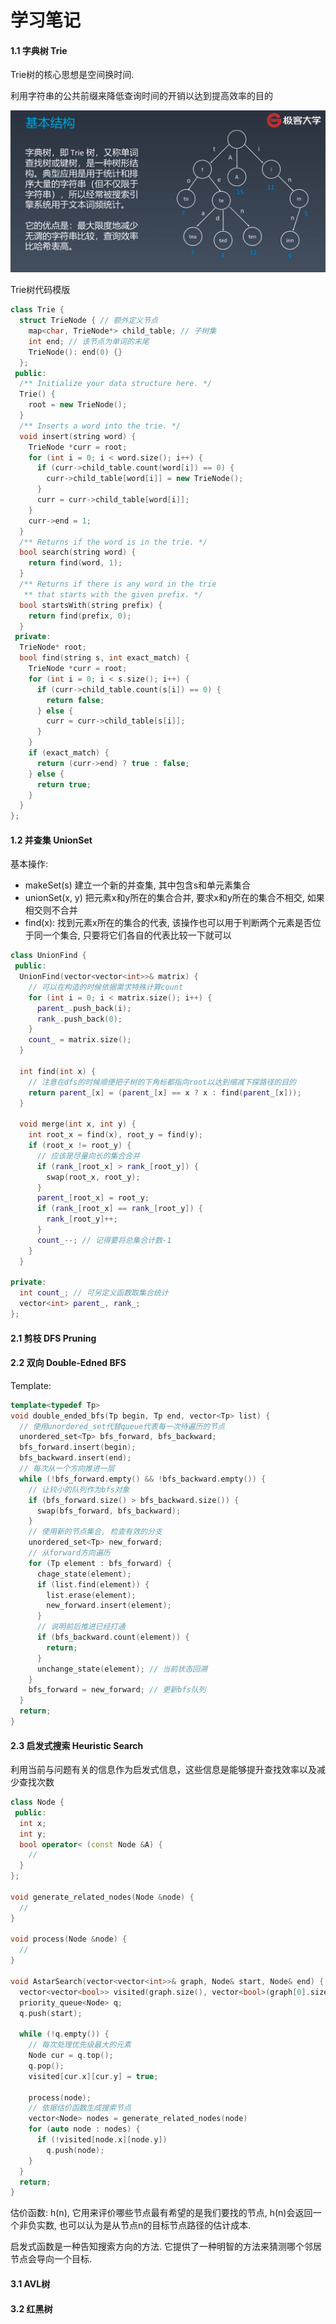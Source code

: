 # 学习笔记 #

#### 1.1 字典树 Trie ####

Trie树的核心思想是空间换时间.

利用字符串的公共前缀来降低查询时间的开销以达到提高效率的目的

<img src="../.data/trie_01.png">

Trie树代码模版
```C++
class Trie {
  struct TrieNode { // 额外定义节点
    map<char, TrieNode*> child_table; // 子树集
    int end; // 该节点为单词的末尾
    TrieNode(): end(0) {}
  };
 public:
  /** Initialize your data structure here. */
  Trie() {
    root = new TrieNode(); 
  }
  /** Inserts a word into the trie. */
  void insert(string word) {
    TrieNode *curr = root;
    for (int i = 0; i < word.size(); i++) {
      if (curr->child_table.count(word[i]) == 0) {
        curr->child_table[word[i]] = new TrieNode();
      }
      curr = curr->child_table[word[i]];
    }
    curr->end = 1;
  }
  /** Returns if the word is in the trie. */
  bool search(string word) {
    return find(word, 1);
  }
  /** Returns if there is any word in the trie
   ** that starts with the given prefix. */
  bool startsWith(string prefix) {
    return find(prefix, 0);
  }
 private:
  TrieNode* root;
  bool find(string s, int exact_match) {
    TrieNode *curr = root;
    for (int i = 0; i < s.size(); i++) {
      if (curr->child_table.count(s[i]) == 0) {
        return false;
      } else {
        curr = curr->child_table[s[i]];
      }
    }
    if (exact_match) {
      return (curr->end) ? true : false;
    } else {
      return true;
    }
  }
};
```

#### 1.2 并查集 UnionSet ####

基本操作:
+ makeSet(s) 建立一个新的并查集, 其中包含s和单元素集合
+ unionSet(x, y) 把元素x和y所在的集合合并, 要求x和y所在的集合不相交, 如果相交则不合并
+ find(x): 找到元素x所在的集合的代表, 该操作也可以用于判断两个元素是否位于同一个集合, 只要将它们各自的代表比较一下就可以

```c++
class UnionFind {
 public:
  UnionFind(vector<vector<int>>& matrix) {
    // 可以在构造的时候依据需求特殊计算count
    for (int i = 0; i < matrix.size(); i++) {
      parent_.push_back(i);
      rank_.push_back(0);
    }
    count_ = matrix.size();
  }

  int find(int x) {
    // 注意在dfs的时候顺便把子树的下角标都指向root以达到缩减下探路径的目的
    return parent_[x] = (parent_[x] == x ? x : find(parent_[x]));
  }

  void merge(int x, int y) {
    int root_x = find(x), root_y = find(y);
    if (root_x != root_y) {
      // 应该是尽量向长的集合合并
      if (rank_[root_x] > rank_[root_y]) {
        swap(root_x, root_y);
      }
      parent_[root_x] = root_y;
      if (rank_[root_x] == rank_[root_y]) {
        rank_[root_y]++;
      }
      count_--; // 记得要将总集合计数-1
    }
  }

private:
  int count_; // 可另定义函数取集合统计
  vector<int> parent_, rank_;
};
```	

#### 2.1 剪枝 DFS Pruning ####



#### 2.2 双向 Double-Edned BFS ####

Template:
```C++
template<typedef Tp>
void double_ended_bfs(Tp begin, Tp end, vector<Tp> list) {
  // 使用unordered_set代替queue代表每一次待遍历的节点
  unordered_set<Tp> bfs_forward, bfs_backward;
  bfs_forward.insert(begin);
  bfs_backward.insert(end);
  // 每次从一个方向推进一层
  while (!bfs_forward.empty() && !bfs_backward.empty()) {
    // 让较小的队列作为bfs对象
    if (bfs_forward.size() > bfs_backward.size()) {
      swap(bfs_forward, bfs_backward);
    }
    // 使用新的节点集合, 检查有效的分支
    unordered_set<Tp> new_forward;
    // 从forward方向遍历
    for (Tp element : bfs_forward) {
      chage_state(element);
      if (list.find(element)) {
        list.erase(element);
        new_forward.insert(element);
      }
      // 说明前后推进已经打通
      if (bfs_backward.count(element)) {
        return;
      }
      unchange_state(element); // 当前状态回溯
    }
    bfs_forward = new_forward; // 更新bfs队列
  }
  return;
}
```

#### 2.3 启发式搜索 Heuristic Search ####

利用当前与问题有关的信息作为启发式信息，这些信息是能够提升查找效率以及减少查找次数

```c++
class Node {
 public:
  int x;
  int y;
  bool operator< (const Node &A) {
    //
  }
};

void generate_related_nodes(Node &node) {
  //
}

void process(Node &node) {
  //
}

void AstarSearch(vector<vector<int>>& graph, Node& start, Node& end) {
  vector<vector<bool>> visited(graph.size(), vector<bool>(graph[0].size(), false));
  priority_queue<Node> q;
  q.push(start);
  
  while (!q.empty()) {
    // 每次处理优先级最大的元素
    Node cur = q.top();
    q.pop();
    visited[cur.x][cur.y] = true;
    
    process(node);
    // 依据估价函数生成搜索节点
    vector<Node> nodes = generate_related_nodes(node)
    for (auto node : nodes) {
      if (!visited[node.x][node.y])
        q.push(node);
    }
  }
  return;
}
```

估价函数: h(n), 它用来评价哪些节点最有希望的是我们要找的节点, h(n)会返回一个非负实数, 也可以认为是从节点n的目标节点路径的估计成本.

启发式函数是一种告知搜索方向的方法. 它提供了一种明智的方法来猜测哪个邻居节点会导向一个目标.

#### 3.1 AVL树 ####


#### 3.2 红黑树 ####

